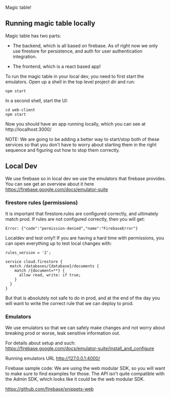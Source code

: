 Magic table!

## Running magic table locally

Magic table has two parts:

- The backend, which is all based on firebase. As of
right now we only use firestore for persistence, and auth for user
authentication integration.

- The frontend, which is a react based app!

To run the magic table in your local dev, you need to first start the
emulators.  Open up a shell in the top level project dir and run:
```
npm start
```

In a second shell, start the UI:
```
cd web-client
npm start
```

Now you should have an app running locally, which you can see at
http://localhost:3000/

NOTE: We are going to be adding a better way to start/stop both of these
services so that you don't have to worry about starting them in the right
sequence and figuring out how to stop them correctly.

## Local Dev

We use firebase so in local dev we use the emulators that firebase provides.
You can see get an overview about it here https://firebase.google.com/docs/emulator-suite

### firestore rules (permissions)

It is important that firestore.rules are configured correctly, and ultimately
match prod.  If rules are not configured correctly, then you will get:
```
Error: {"code":"permission-denied","name":"FirebaseError"}
```

Localdev and test only!!  If you are having a hard time with permissions, you
can open everything up to test local changes with:
```
rules_version = '2';

service cloud.firestore {
  match /databases/{database}/documents {
    match /{document=**} {
      allow read, write: if true;
    }
  }
}
```

But that is absolutely not safe to do in prod, and at the end of the day you
will want to write the correct rule that we can deploy to prod.

### Emulators

We use emulators so that we can safely make changes and not worry about
breaking prod or worse, leak sensitive information out.

For details about setup and such:
https://firebase.google.com/docs/emulator-suite/install_and_configure

Running emulators URL
http://127.0.0.1:4000/

Firebase sample code:
We are using the web modular SDK, so you will want to make sure to find
examples for those. The API isn't quite compatible with the Admin SDK, which
looks like it could be the web modular SDK.

https://github.com/firebase/snippets-web
